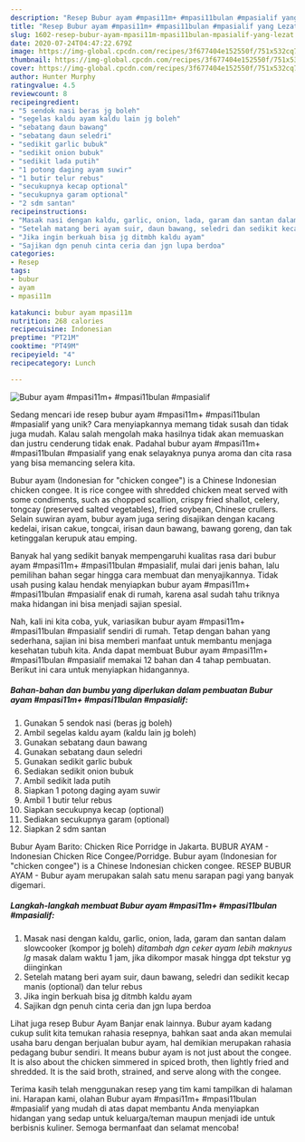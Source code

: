 ```yaml
---
description: "Resep Bubur ayam #mpasi11m+ #mpasi11bulan #mpasialif yang Lezat"
title: "Resep Bubur ayam #mpasi11m+ #mpasi11bulan #mpasialif yang Lezat"
slug: 1602-resep-bubur-ayam-mpasi11m-mpasi11bulan-mpasialif-yang-lezat
date: 2020-07-24T04:47:22.679Z
image: https://img-global.cpcdn.com/recipes/3f677404e152550f/751x532cq70/bubur-ayam-mpasi11m-mpasi11bulan-mpasialif-foto-resep-utama.jpg
thumbnail: https://img-global.cpcdn.com/recipes/3f677404e152550f/751x532cq70/bubur-ayam-mpasi11m-mpasi11bulan-mpasialif-foto-resep-utama.jpg
cover: https://img-global.cpcdn.com/recipes/3f677404e152550f/751x532cq70/bubur-ayam-mpasi11m-mpasi11bulan-mpasialif-foto-resep-utama.jpg
author: Hunter Murphy
ratingvalue: 4.5
reviewcount: 8
recipeingredient:
- "5 sendok nasi beras jg boleh"
- "segelas kaldu ayam kaldu lain jg boleh"
- "sebatang daun bawang"
- "sebatang daun seledri"
- "sedikit garlic bubuk"
- "sedikit onion bubuk"
- "sedikit lada putih"
- "1 potong daging ayam suwir"
- "1 butir telur rebus"
- "secukupnya kecap optional"
- "secukupnya garam optional"
- "2 sdm santan"
recipeinstructions:
- "Masak nasi dengan kaldu, garlic, onion, lada, garam dan santan dalam slowcooker (kompor jg boleh) *ditambah dgn ceker ayam lebih maknyus lg* masak dalam waktu 1 jam, jika dikompor masak hingga dpt tekstur yg diinginkan"
- "Setelah matang beri ayam suir, daun bawang, seledri dan sedikit kecap manis (optional) dan telur rebus"
- "Jika ingin berkuah bisa jg ditmbh kaldu ayam"
- "Sajikan dgn penuh cinta ceria dan jgn lupa berdoa"
categories:
- Resep
tags:
- bubur
- ayam
- mpasi11m

katakunci: bubur ayam mpasi11m 
nutrition: 268 calories
recipecuisine: Indonesian
preptime: "PT21M"
cooktime: "PT49M"
recipeyield: "4"
recipecategory: Lunch

---
```



![Bubur ayam #mpasi11m+ #mpasi11bulan #mpasialif](https://img-global.cpcdn.com/recipes/3f677404e152550f/751x532cq70/bubur-ayam-mpasi11m-mpasi11bulan-mpasialif-foto-resep-utama.jpg)

Sedang mencari ide resep bubur ayam #mpasi11m+ #mpasi11bulan #mpasialif yang unik? Cara menyiapkannya memang tidak susah dan tidak juga mudah. Kalau salah mengolah maka hasilnya tidak akan memuaskan dan justru cenderung tidak enak. Padahal bubur ayam #mpasi11m+ #mpasi11bulan #mpasialif yang enak selayaknya punya aroma dan cita rasa yang bisa memancing selera kita.

Bubur ayam (Indonesian for &#34;chicken congee&#34;) is a Chinese Indonesian chicken congee. It is rice congee with shredded chicken meat served with some condiments, such as chopped scallion, crispy fried shallot, celery, tongcay (preserved salted vegetables), fried soybean, Chinese crullers. Selain suwiran ayam, bubur ayam juga sering disajikan dengan kacang kedelai, irisan cakue, tongcai, irisan daun bawang, bawang goreng, dan tak ketinggalan kerupuk atau emping.

Banyak hal yang sedikit banyak mempengaruhi kualitas rasa dari bubur ayam #mpasi11m+ #mpasi11bulan #mpasialif, mulai dari jenis bahan, lalu pemilihan bahan segar hingga cara membuat dan menyajikannya. Tidak usah pusing kalau hendak menyiapkan bubur ayam #mpasi11m+ #mpasi11bulan #mpasialif enak di rumah, karena asal sudah tahu triknya maka hidangan ini bisa menjadi sajian spesial.


Nah, kali ini kita coba, yuk, variasikan bubur ayam #mpasi11m+ #mpasi11bulan #mpasialif sendiri di rumah. Tetap dengan bahan yang sederhana, sajian ini bisa memberi manfaat untuk membantu menjaga kesehatan tubuh kita. Anda dapat membuat Bubur ayam #mpasi11m+ #mpasi11bulan #mpasialif memakai 12 bahan dan 4 tahap pembuatan. Berikut ini cara untuk menyiapkan hidangannya.

<!--inarticleads1-->

##### Bahan-bahan dan bumbu yang diperlukan dalam pembuatan Bubur ayam #mpasi11m+ #mpasi11bulan #mpasialif:

1. Gunakan 5 sendok nasi (beras jg boleh)
1. Ambil segelas kaldu ayam (kaldu lain jg boleh)
1. Gunakan sebatang daun bawang
1. Gunakan sebatang daun seledri
1. Gunakan sedikit garlic bubuk
1. Sediakan sedikit onion bubuk
1. Ambil sedikit lada putih
1. Siapkan 1 potong daging ayam suwir
1. Ambil 1 butir telur rebus
1. Siapkan secukupnya kecap (optional)
1. Sediakan secukupnya garam (optional)
1. Siapkan 2 sdm santan


Bubur Ayam Barito: Chicken Rice Porridge in Jakarta. BUBUR AYAM - Indonesian Chicken Rice Congee/Porridge. Bubur ayam (Indonesian for &#34;chicken congee&#34;) is a Chinese Indonesian chicken congee. RESEP BUBUR AYAM - Bubur ayam merupakan salah satu menu sarapan pagi yang banyak digemari. 

<!--inarticleads2-->

##### Langkah-langkah membuat Bubur ayam #mpasi11m+ #mpasi11bulan #mpasialif:

1. Masak nasi dengan kaldu, garlic, onion, lada, garam dan santan dalam slowcooker (kompor jg boleh) *ditambah dgn ceker ayam lebih maknyus lg* masak dalam waktu 1 jam, jika dikompor masak hingga dpt tekstur yg diinginkan
1. Setelah matang beri ayam suir, daun bawang, seledri dan sedikit kecap manis (optional) dan telur rebus
1. Jika ingin berkuah bisa jg ditmbh kaldu ayam
1. Sajikan dgn penuh cinta ceria dan jgn lupa berdoa


Lihat juga resep Bubur Ayam Banjar enak lainnya. Bubur ayam kadang cukup sulit kita temukan rahasia resepnya, bahkan saat anda akan memulai usaha baru dengan berjualan bubur ayam, hal demikian merupakan rahasia pedagang bubur sendiri. It means bubur ayam is not just about the congee. It is also about the chicken simmered in spiced broth, then lightly fried and shredded. It is the said broth, strained, and serve along with the congee. 

Terima kasih telah menggunakan resep yang tim kami tampilkan di halaman ini. Harapan kami, olahan Bubur ayam #mpasi11m+ #mpasi11bulan #mpasialif yang mudah di atas dapat membantu Anda menyiapkan hidangan yang sedap untuk keluarga/teman maupun menjadi ide untuk berbisnis kuliner. Semoga bermanfaat dan selamat mencoba!

